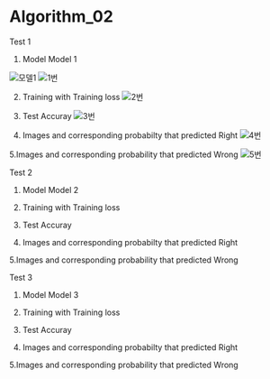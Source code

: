 # Algorithm_02
Test 1
1. Model
Model 1

![모델1](https://user-images.githubusercontent.com/81460020/121791366-1a79a200-cc24-11eb-91e6-7162fde97652.png)
![1번](https://user-images.githubusercontent.com/81460020/121791424-a390d900-cc24-11eb-8549-ef8f0185dbe8.png)

2.  Training with Training loss
![2번](https://user-images.githubusercontent.com/81460020/121791430-b4d9e580-cc24-11eb-9fdb-5dc5f77199b1.png)

3. Test Accuray
![3번](https://user-images.githubusercontent.com/81460020/121791438-c58a5b80-cc24-11eb-8232-4483b3d67284.png)

4. Images and corresponding probabilty that predicted Right
![4번](https://user-images.githubusercontent.com/81460020/121791439-c622f200-cc24-11eb-9f68-29b3d1c4540c.png)

5.Images and corresponding probability that predicted Wrong
![5번](https://user-images.githubusercontent.com/81460020/121791440-c622f200-cc24-11eb-9b8b-6635cb0eb465.png)

Test 2
1. Model
Model 2


2.  Training with Training loss

3. Test Accuray

4. Images and corresponding probabilty that predicted Right

5.Images and corresponding probability that predicted Wrong

Test 3
1. Model
Model 3


2.  Training with Training loss

3. Test Accuray

4. Images and corresponding probabilty that predicted Right

5.Images and corresponding probability that predicted Wrong
